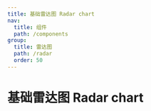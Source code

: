 ```yaml
---
title: 基础雷达图 Radar chart
nav:
  title: 组件
  path: /components
group:
  title: 雷达图
  path: /radar
  order: 50
---
```


# 基础雷达图 Radar chart

<code src="./.demos/basic.tsx"></code>

